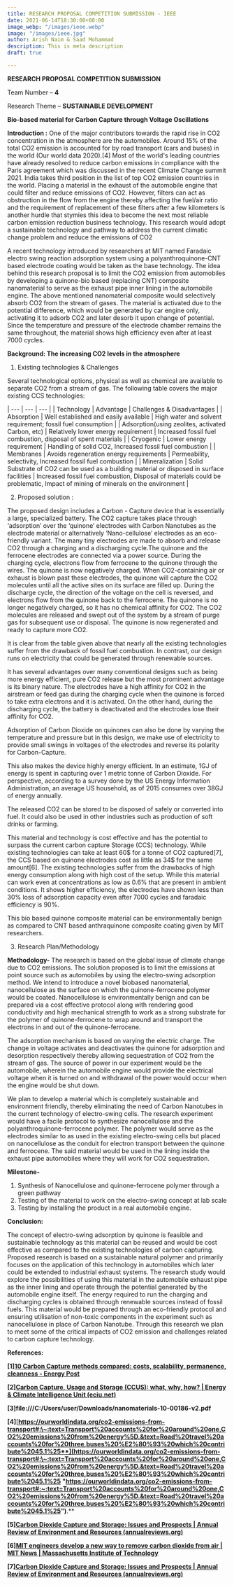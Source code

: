 ```yaml
---
title: RESEARCH PROPOSAL COMPETITION SUBMISSION - IEEE
date: 2021-06-14T18:30:00+00:00
image_webp: "/images/ieee.webp"
image: "/images/ieee.jpg"
author: Arish Naim & Saad Mohammad
description: This is meta description
draft: true

---
```

**RESEARCH PROPOSAL COMPETITION SUBMISSION**

Team Number – **4**

Research Theme – **SUSTAINABLE DEVELOPMENT**

**Bio-based material for Carbon Capture through Voltage Oscillations**

**Introduction :** One of the major contributors towards the rapid rise in CO2 concentration in the atmosphere are the automobiles. Around 15% of the total CO2 emission is accounted for by road transport (cars and buses) in the world (Our world data 2020).\[4\] Most of the world's leading countries have already resolved to reduce carbon emissions in compliance with the Paris agreement which was discussed in the recent Climate Change summit 2021. India takes third position in the list of top CO2 emission countries in the world. Placing a material in the exhaust of the automobile engine that could filter and reduce emissions of CO2. However, filters can act as obstruction in the flow from the engine thereby affecting the fuel/air ratio and the requirement of replacement of these filters after a few kilometers is another hurdle that stymies this idea to become the next most reliable carbon emission reduction business technology. This research would adopt a sustainable technology and pathway to address the current climatic change problem and reduce the emissions of CO2

A recent technology introduced by researchers at MIT named Faradaic electro swing reaction adsorption system using a polyanthroquinone-CNT based electrode coating would be taken as the base technology. The idea behind this research proposal is to limit the CO2 emission from automobiles by developing a quinone-bio based (replacing CNT) composite nanomaterial to serve as the exhaust pipe inner lining in the automobile engine. The above mentioned nanomaterial composite would selectively absorb CO2 from the stream of gases. The material is activated due to the potential difference, which would be generated by car engine only, activating it to adsorb CO2 and later desorb it upon change of potential. Since the temperature and pressure of the electrode chamber remains the same throughout, the material shows high efficiency even after at least 7000 cycles.

**Background: The increasing CO2 levels in the atmosphere**

1. Existing technologies & Challenges

Several technological options, physical as well as chemical are available to separate CO2 from a stream of gas. The following table covers the major existing CCS technologies:

| --- | --- | --- |
| Technology | Advantage | Challenges & Disadvantages |
| Absorption | Well established and easily available | High water and solvent requirement; fossil fuel consumption |
| Adsorption(using zeolites, activated Carbon, etc) | Relatively lower energy requirement | Increased fossil fuel combustion, disposal of spent materials |
| Cryogenic | Lower energy requirement | Handling of solid CO2, Increased fossil fuel combustion |
| Membranes | Avoids regeneration energy requirements | Permeability, selectivity, Increased fossil fuel combustion |
| Mineralization | Solid Substrate of CO2 can be used as a building material or disposed in surface facilities | Increased fossil fuel combustion, Disposal of materials could be problematic, Impact of mining of minerals on the environment |

2. Proposed solution :

The proposed design includes a Carbon - Capture device that is essentially a large, specialized battery. The CO2 capture takes place through ‘adsorption’ over the ‘quinone’ electrodes with Carbon Nanotubes as the electrode material or alternatively ‘Nano-cellulose’ electrodes as an eco-friendly variant. The many tiny electrodes are made to absorb and release CO2 through a charging and a discharging cycle.The quinone and the ferrocene electrodes are connected via a power source. During the charging cycle, electrons flow from ferrocene to the quinone through the wires. The quinone is now negatively charged. When CO2-containing air or exhaust is blown past these electrodes, the quinone will capture the CO2 molecules until all the active sites on its surface are filled up. During the discharge cycle, the direction of the voltage on the cell is reversed, and electrons flow from the quinone back to the ferrocene. The quinone is no longer negatively charged, so it has no chemical affinity for CO2. The CO2 molecules are released and swept out of the system by a stream of purge gas for subsequent use or disposal. The quinone is now regenerated and ready to capture more CO2.

It is clear from the table given above that nearly all the existing technologies suffer from the drawback of fossil fuel combustion. In contrast, our design runs on electricity that could be generated through renewable sources.

It has several advantages over many conventional designs such as being more energy efficient, pure CO2 release but the most prominent advantage is its binary nature. The electrodes have a high affinity for CO2 in the airstream or feed gas during the charging cycle when the quinone is forced to take extra electrons and it is activated. On the other hand, during the discharging cycle, the battery is deactivated and the electrodes lose their affinity for CO2.

Adsorption of Carbon Dioxide on quinones can also be done by varying the temperature and pressure but in this design, we make use of electricity to provide small swings in voltages of the electrodes and reverse its polarity for Carbon-Capture.

This also makes the device highly energy efficient. In an estimate, 1GJ of energy is spent in capturing over 1 metric tonne of Carbon Dioxide. For perspective, according to a survey done by the US Energy Information Administration, an average US household, as of 2015 consumes over 38GJ of energy annually.

The released CO2 can be stored to be disposed of safely or converted into fuel. It could also be used in other industries such as production of soft drinks or farming.

This material and technology is cost effective and has the potential to surpass the current carbon capture Storage (CCS) technology. While existing technologies can take at least 60$ for a tonne of CO2 captured\[7\], the CCS based on quinone electrodes cost as little as 34$ for the same amount\[6\]. The existing technologies suffer from the drawbacks of high energy consumption along with high cost of the setup. While this material can work even at concentrations as low as 0.6% that are present in ambient conditions. It shows higher efficiency, the electrodes have shown less than 30% loss of adsorption capacity even after 7000 cycles and faradaic efficiency is 90%.

This bio based quinone composite material can be environmentally benign as compared to CNT based anthraquinone composite coating given by MIT researchers.

3. Research Plan/Methodology

**Methodology-** The research is based on the global issue of climate change due to CO2 emissions. The solution proposed is to limit the emissions at point source such as automobiles by using the electro-swing adsorption method. We intend to introduce a novel biobased nanomaterial, nanocellulose as the surface on which the quinone-ferrocene polymer would be coated. Nanocellulose is environmentally benign and can be prepared via a cost effective protocol along with rendering good conductivity and high mechanical strength to work as a strong substrate for the polymer of quinone-ferrocene to wrap around and transport the electrons in and out of the quinone-ferrocene.

The adsorption mechanism is based on varying the electric charge. The change in voltage activates and deactivates the quinone for adsorption and desorption respectively thereby allowing sequestration of CO2 from the stream of gas. The source of power in our experiment would be the automobile, wherein the automobile engine would provide the electrical voltage when it is turned on and withdrawal of the power would occur when the engine would be shut down.

We plan to develop a material which is completely sustainable and environment friendly, thereby eliminating the need of Carbon Nanotubes in the current technology of electro-swing cells. The research experiment would have a facile protocol to synthesize nanocellulose and the polyanthroquinone-ferrocene polymer. The polymer would serve as the electrodes similar to as used in the existing electro-swing cells but placed on nanocellulose as the conduit for electron transport between the quinone and ferrocene. The said material would be used in the lining inside the exhaust pipe automobiles where they will work for CO2 sequestration.

**Milestone-**

1. Synthesis of Nanocellulose and quinone-ferrocene polymer through a green pathway
2. Testing of the material to work on the electro-swing concept at lab scale
3. Testing by installing the product in a real automobile engine.

**Conclusion:**

The concept of electro-swing adsorption by quinone is feasible and sustainable technology as this material can be reused and would be cost effective as compared to the existing technologies of carbon capturing. Proposed research is based on a sustainable natural polymer and primarily focuses on the application of this technology in automobiles which later could be extended to industrial exhaust systems. The research study would explore the possibilities of using this material in the automobile exhaust pipe as the inner lining and operate through the potential generated by the automobile engine itself. The energy required to run the charging and discharging cycles is obtained through renewable sources instead of fossil fuels. This material would be prepared through an eco-friendly protocol and ensuring utilisation of non-toxic components in the experiment such as nanocellulose in place of Carbon Nanotube. Through this research we plan to meet some of the critical impacts of CO2 emission and challenges related to carbon capture technology.

**References:**

**\[1\]**[**10 Carbon Capture methods compared: costs, scalability, permanence, cleanness - Energy Post**](https://energypost.eu/10-carbon-capture-methods-compared-costs-scalability-permanence-cleanness/)

**\[2\]**[**Carbon Capture, Usage and Storage (CCUS): what, why, how? | Energy & Climate Intelligence Unit (eciu.net)**](https://eciu.net/analysis/briefings/net-zero/carbon-capture-usage-and-storage-ccus-what-why-how)

**\[3\]file:///C:/Users/user/Downloads/nanomaterials-10-00186-v2.pdf**

**\[4\]**[**https://ourworldindata.org/co2-emissions-from-transport#:\~:text=Transport%20accounts%20for%20around%20one,CO2%20emissions%20from%20energy%5D.&text=Road%20travel%20accounts%20for%20three,buses%20%E2%80%93%20which%20contribute%2045.1%25**](https://ourworldindata.org/co2-emissions-from-transport#:\~:text=Transport%20accounts%20for%20around%20one,CO2%20emissions%20from%20energy%5D.&text=Road%20travel%20accounts%20for%20three,buses%20%E2%80%93%20which%20contribute%2045.1%25 "https://ourworldindata.org/co2-emissions-from-transport#:~:text=Transport%20accounts%20for%20around%20one,CO2%20emissions%20from%20energy%5D.&text=Road%20travel%20accounts%20for%20three,buses%20%E2%80%93%20which%20contribute%2045.1%25")**.**

**\[5\]**[**Carbon Dioxide Capture and Storage: Issues and Prospects | Annual Review of Environment and Resources (annualreviews.org)**](https://www.annualreviews.org/doi/full/10.1146/annurev-environ-032112-095222)

**\[6\]**[**MIT engineers develop a new way to remove carbon dioxide from air | MIT News | Massachusetts Institute of Technology**](https://news.mit.edu/2019/mit-engineers-develop-new-way-remove-carbon-dioxide-air-1025)

**\[7\]**[**Carbon Dioxide Capture and Storage: Issues and Prospects | Annual Review of Environment and Resources (annualreviews.org)**](https://www.annualreviews.org/doi/full/10.1146/annurev-environ-032112-095222#)